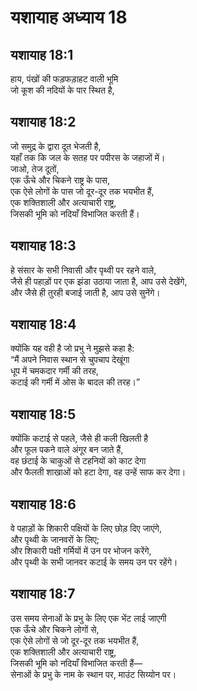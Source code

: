 # यशायाह अध्याय 18

## यशायाह 18:1  
हाय, पंखों की फड़फड़ाहट वाली भूमि  
जो कूश की नदियों के पार स्थित है,

## यशायाह 18:2  
जो समुद्र के द्वारा दूत भेजती है,  
यहाँ तक कि जल के सतह पर पपीरस के जहाजों में।  
जाओ, तेज दूतों,  
एक ऊँचे और चिकने राष्ट्र के पास,  
एक ऐसे लोगों के पास जो दूर-दूर तक भयभीत हैं,  
एक शक्तिशाली और अत्याचारी राष्ट्र,  
जिसकी भूमि को नदियाँ विभाजित करती हैं।

## यशायाह 18:3  
हे संसार के सभी निवासी और पृथ्वी पर रहने वाले,  
जैसे ही पहाड़ों पर एक झंडा उठाया जाता है, आप उसे देखेंगे,  
और जैसे ही तुरही बजाई जाती है, आप उसे सुनेंगे।

## यशायाह 18:4  
क्योंकि यह वही है जो प्रभु ने मुझसे कहा है:  
“मैं अपने निवास स्थान से चुपचाप देखूंगा  
धूप में चमकदार गर्मी की तरह,  
कटाई की गर्मी में ओस के बादल की तरह।”

## यशायाह 18:5  
क्योंकि कटाई से पहले, जैसे ही कली खिलती है  
और फूल पकने वाले अंगूर बन जाते हैं,  
वह छंटाई के चाकुओं से टहनियों को काट देगा  
और फैलती शाखाओं को हटा देगा, वह उन्हें साफ कर देगा।

## यशायाह 18:6  
वे पहाड़ों के शिकारी पक्षियों के लिए छोड़ दिए जाएंगे,  
और पृथ्वी के जानवरों के लिए;  
और शिकारी पक्षी गर्मियों में उन पर भोजन करेंगे,  
और पृथ्वी के सभी जानवर कटाई के समय उन पर रहेंगे।

## यशायाह 18:7  
उस समय सेनाओं के प्रभु के लिए एक भेंट लाई जाएगी  
एक ऊँचे और चिकने लोगों से,  
एक ऐसे लोगों से जो दूर-दूर तक भयभीत हैं,  
एक शक्तिशाली और अत्याचारी राष्ट्र,  
जिसकी भूमि को नदियाँ विभाजित करती हैं—  
सेनाओं के प्रभु के नाम के स्थान पर, माउंट सिय्योन पर।
